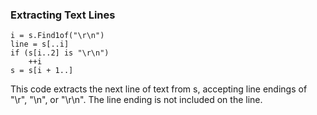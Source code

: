 ### Extracting Text Lines

``` suneido
i = s.Find1of("\r\n")
line = s[..i]
if (s[i..2] is "\r\n")
    ++i
s = s[i + 1..]
```

This code extracts the next line of text from s, accepting line endings of "\r", "\n", or "\r\n". The line ending is not included on the line.